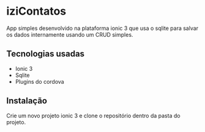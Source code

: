 # iziContatos #
App simples desenvolvido na plataforma ionic 3 que usa o sqlite para salvar os dados internamente 
usando um CRUD simples.

## Tecnologias usadas
- Ionic 3
- Sqlite
- Plugins do cordova

## Instalação
Crie um novo projeto ionic 3 e clone o repositório dentro da pasta do projeto.
